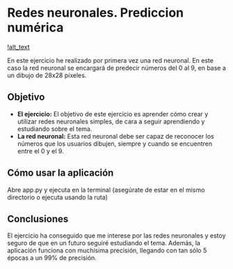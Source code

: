 # Redes neuronales. Prediccion numérica
[!alt_text](https://static.eldiario.es/clip/fc1fb47c-8f92-4b47-89da-7efe13daaebd_16-9-aspect-ratio_default_0.jpg "El Diario")

En este ejercicio he realizado por primera vez una red neuronal. En este caso la red neuronal se encargará de predecir números del 0 al 9, en base a un dibujo de 28x28 píxeles.

## Objetivo
* **El ejercicio:** El objetivo de este ejercicio es aprender cómo crear y utilizar redes neuronales simples, de cara a seguir aprendiendo y estudiando sobre el tema.
* **La red neuronal:** Esta red neuronal debe ser capaz de reconocer los números que los usuarios dibujen, siempre y cuando se encuentren entre el 0 y el 9.

## Cómo usar la aplicación
Abre app.py y ejecuta en la terminal (asegúrate de estar en el mismo directorio o ejecuta usando la ruta)

## Conclusiones
El ejercicio ha conseguido que me interese por las redes neuronales y estoy seguro de que en un futuro seguiré estudiando el tema.
Además, la aplicación funciona con muchísima precisión, llegando con tan sólo 5 épocas a un 99% de precisión.